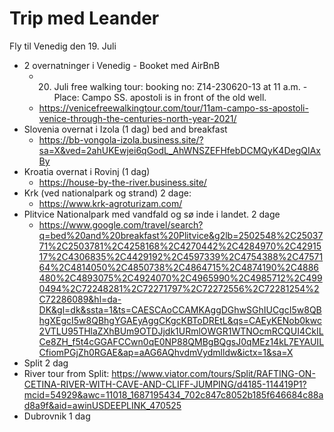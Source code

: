 # Trip med Leander
Fly til Venedig den 19. Juli
- 2 overnatninger i Venedig - Booket med AirBnB
  - 20. Juli free walking tour: booking no:  Z14-230620-13 at 11 a.m. - Place: Campo SS. apostoli is in front of the old well.
  - https://venicefreewalkingtour.com/tour/11am-campo-ss-apostoli-venice-through-the-centuries-north-year-2021/
- Slovenia overnat i Izola (1 dag) bed and breakfast
  - https://bb-vongola-izola.business.site/?sa=X&ved=2ahUKEwjei6qGodL_AhWNSZEFHfebDCMQyK4DegQIAxBy
- Kroatia overnat i Rovinj (1 dag)
  - https://house-by-the-river.business.site/
- Krk (ved nationalpark og strand) 2 dage:
  - https://www.krk-agroturizam.com/
- Plitvice Nationalpark med vandfald og sø inde i landet. 2 dage
  - https://www.google.com/travel/search?q=bed%20and%20breakfast%20Plitvice&g2lb=2502548%2C2503771%2C2503781%2C4258168%2C4270442%2C4284970%2C4291517%2C4306835%2C4429192%2C4597339%2C4754388%2C4757164%2C4814050%2C4850738%2C4864715%2C4874190%2C4886480%2C4893075%2C4924070%2C4965990%2C4985712%2C4990494%2C72248281%2C72271797%2C72272556%2C72281254%2C72286089&hl=da-DK&gl=dk&ssta=1&ts=CAESCAoCCAMKAggDGhwSGhIUCgcI5w8QBhgXEgcI5w8QBhgYGAEyAggCKgcKBToDREtL&qs=CAEyKENob0kwc2VTLU95THlaZXhBUm9OTDJjdk1URmlOWGR1WTNOcmRCQUI4CkILCe8ZH_f5t4cGGAFCCwn0qE0NP88QMBgBQgsJ0qMEz14kL7EYAUILCfiomPGjZh0RGAE&ap=aAG6AQhvdmVydmlldw&ictx=1&sa=X
- Split 2 dag
- River tour from Split: https://www.viator.com/tours/Split/RAFTING-ON-CETINA-RIVER-WITH-CAVE-AND-CLIFF-JUMPING/d4185-114419P1?mcid=54929&awc=11018_1687195434_702c847c8052b185f646684c88ad8a9f&aid=awinUSDEEPLINK_470525
- Dubrovnik 1 dag